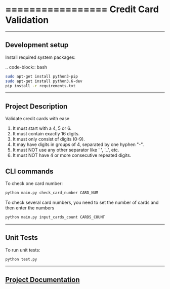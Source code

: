 =================
Credit Card Validation
=================

-----------------
Development setup
-----------------
Install required system packages:

.. code-block:: bash
```bash
sudo apt-get install python3-pip
sudo apt-get install python3.6-dev
pip install -r requirements.txt
 ```

-----------------
Project Description 
-----------------

Validate credit cards with ease

<ol>
<li>It must start with a 4, 5 or 6.</li>
<li>It must contain exactly 16 digits.</li>
<li>It must only consist of digits (0-9).</li>
<li>It may have digits in groups of 4, separated by one hyphen "-". </li>
<li>It must NOT use any other separator like ' ', '_', etc. </li>
<li> It must NOT have 4 or more consecutive repeated digits.</li>
</ol


-----------------
CLI commands
-----------------

To check one card number:
```bash
python main.py check_card_number CARD_NUM
```
To check several card numbers, 
you need to set the number of cards and then enter the numbers

```bash
python main.py input_cards_count CARDS_COUNT
```


-----------------
Unit Tests
-----------------

To run unit tests:
```bash
python test.py
```

-----------------
[Project Documentation](docs/Short-test-python-20190803.docx)
-----------------
